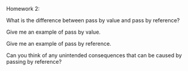 Homework 2:

What is the difference between pass by value and pass by reference?

Give me an example of pass by value.

Give me an example of pass by reference.

Can you think of any unintended consequences that can be caused by passing by reference?
